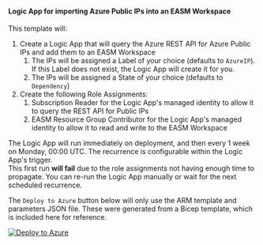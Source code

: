 #### Logic App for importing Azure Public IPs into an EASM Workspace

This template will:
  1. Create a Logic App that will query the Azure REST API for Azure Public IPs and add them to an EASM Workspace
     1. The IPs will be assigned a Label of your choice (defaults to `AzureIP`). If this Label does not exist, the Logic App will create it for you.
     2. The IPs will be assigned a State of your choice (defaults to `Dependency`)
  2. Create the following Role Assignments:
     1. Subscription Reader for the Logic App's managed identity to allow it to query the REST API for Public IPs
     2. EASM Resource Group Contributor for the Logic App's managed identity to allow it to read and write to the EASM Workspace

The Logic App will run immediately on deployment, and then every 1 week on Monday, 00:00 UTC. The recurrence is configurable within the Logic App's trigger.  
This first run **will fail** due to the role assignments not having enough time to propagate. You can re-run the Logic App manually or wait for the next scheduled recurrence. 

The `Deploy to Azure` button below will only use the ARM template and parameters JSON file. These were generated from a Bicep template, which is included here for reference.

[![Deploy to Azure](https://aka.ms/deploytoazurebutton)](https://portal.azure.com/#create/Microsoft.Template/uri/https%3A%2F%2Fraw.githubusercontent.com%2Fmr-mongo%2FMDEASM%2Fmain%2FLogicApps%2FGetAzurePublicIPs.json)